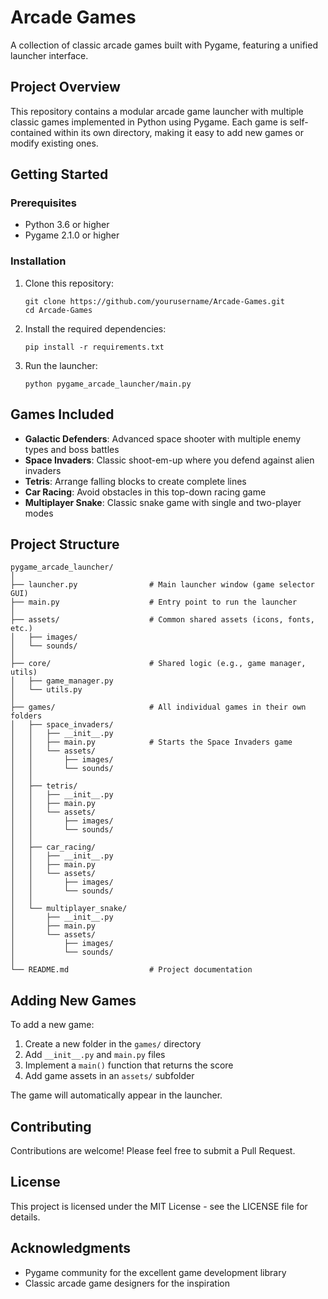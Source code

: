 # Arcade Games

A collection of classic arcade games built with Pygame, featuring a unified launcher interface.

## Project Overview

This repository contains a modular arcade game launcher with multiple classic games implemented in Python using Pygame. Each game is self-contained within its own directory, making it easy to add new games or modify existing ones.

## Getting Started

### Prerequisites

- Python 3.6 or higher
- Pygame 2.1.0 or higher

### Installation

1. Clone this repository:
   ```
   git clone https://github.com/yourusername/Arcade-Games.git
   cd Arcade-Games
   ```

2. Install the required dependencies:
   ```
   pip install -r requirements.txt
   ```

3. Run the launcher:
   ```
   python pygame_arcade_launcher/main.py
   ```

## Games Included

- **Galactic Defenders**: Advanced space shooter with multiple enemy types and boss battles
- **Space Invaders**: Classic shoot-em-up where you defend against alien invaders
- **Tetris**: Arrange falling blocks to create complete lines
- **Car Racing**: Avoid obstacles in this top-down racing game
- **Multiplayer Snake**: Classic snake game with single and two-player modes

## Project Structure

```
pygame_arcade_launcher/
│
├── launcher.py                # Main launcher window (game selector GUI)
├── main.py                    # Entry point to run the launcher
│
├── assets/                    # Common shared assets (icons, fonts, etc.)
│   ├── images/
│   └── sounds/
│
├── core/                      # Shared logic (e.g., game manager, utils)
│   ├── game_manager.py
│   └── utils.py
│
├── games/                     # All individual games in their own folders
│   ├── space_invaders/
│   │   ├── __init__.py
│   │   ├── main.py            # Starts the Space Invaders game
│   │   └── assets/
│   │       ├── images/
│   │       └── sounds/
│   │
│   ├── tetris/
│   │   ├── __init__.py
│   │   ├── main.py
│   │   └── assets/
│   │       ├── images/
│   │       └── sounds/
│   │
│   ├── car_racing/
│   │   ├── __init__.py
│   │   ├── main.py
│   │   └── assets/
│   │       ├── images/
│   │       └── sounds/
│   │
│   └── multiplayer_snake/
│       ├── __init__.py
│       ├── main.py
│       └── assets/
│           ├── images/
│           └── sounds/
│
└── README.md                  # Project documentation
```

## Adding New Games

To add a new game:

1. Create a new folder in the `games/` directory
2. Add `__init__.py` and `main.py` files
3. Implement a `main()` function that returns the score
4. Add game assets in an `assets/` subfolder

The game will automatically appear in the launcher.

## Contributing

Contributions are welcome! Please feel free to submit a Pull Request.

## License

This project is licensed under the MIT License - see the LICENSE file for details.

## Acknowledgments

- Pygame community for the excellent game development library
- Classic arcade game designers for the inspiration

